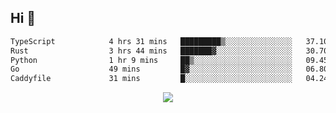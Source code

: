 ## Hi 👋

<!--START_SECTION:waka-->

```txt
TypeScript            4 hrs 31 mins   █████████▒░░░░░░░░░░░░░░░   37.10 %
Rust                  3 hrs 44 mins   ███████▓░░░░░░░░░░░░░░░░░   30.70 %
Python                1 hr 9 mins     ██▒░░░░░░░░░░░░░░░░░░░░░░   09.45 %
Go                    49 mins         █▓░░░░░░░░░░░░░░░░░░░░░░░   06.80 %
Caddyfile             31 mins         █░░░░░░░░░░░░░░░░░░░░░░░░   04.24 %
```

<!--END_SECTION:waka-->

<p align="center">
  <a href="https://wakatime.com/@d93f0e24-e3ad-4f8d-9b8b-385bab9124f6">
    <img src="https://wakatime.com/badge/user/d93f0e24-e3ad-4f8d-9b8b-385bab9124f6.svg" />
  </a>
</p>
